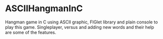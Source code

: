 # ASCIIHangmanInC
Hangman game in C using ASCII graphic, FIGlet library and plain console to play this game. Singleplayer, versus and adding new words and their help are some of the features.
